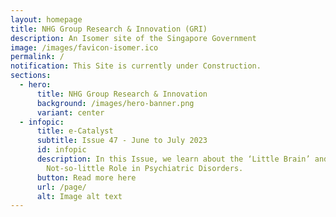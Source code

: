 ```yaml
---
layout: homepage
title: NHG Group Research & Innovation (GRI)
description: An Isomer site of the Singapore Government
image: /images/favicon-isomer.ico
permalink: /
notification: This Site is currently under Construction.
sections:
  - hero:
      title: NHG Group Research & Innovation
      background: /images/hero-banner.png
      variant: center
  - infopic:
      title: e-Catalyst
      subtitle: Issue 47 - June to July 2023
      id: infopic
      description: In this Issue, we learn about the ‘Little Brain’ and Its
        Not-so-little Role in Psychiatric Disorders.
      button: Read more here
      url: /page/
      alt: Image alt text
---
```

